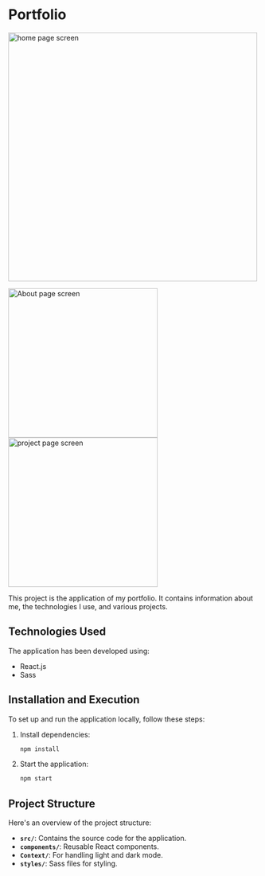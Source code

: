 # Portfolio

<img src="https://media.discordapp.net/attachments/1268608877755236446/1268615900227960912/portfolio1.PNG?ex=66ad1220&is=66abc0a0&hm=f0fb4a817320cda9a190e9570ce9506b75e9a97365fb1d3147f85cc3cb8024be&=&format=webp&quality=lossless&width=1415&height=676" alt="home page screen" style="width:500px; height:auto;">

<img src="https://media.discordapp.net/attachments/1268608877755236446/1268615899376648192/porfolio2.PNG?ex=66ad1220&is=66abc0a0&hm=c6a5190eaea4e24b096ca7065767679d51781543ea6261749abffb3c9db9507d&=&format=webp&quality=lossless&width=1383&height=676" alt="About page screen" style="width:300px; height:auto;"> <img src="https://media.discordapp.net/attachments/1268608877755236446/1268615899791888525/porfolio3.PNG?ex=66ad1220&is=66abc0a0&hm=ad79f1f09373e142591e92ae90416ba9560adc33bc59b42bcf025b50f1fe4313&=&format=webp&quality=lossless&width=1391&height=676" alt="project page screen" style="width:300px; height:auto;">


This project is the application of my portfolio. It contains information about me, the technologies I use, and various projects.

## Technologies Used

The application has been developed using:
- React.js
- Sass

## Installation and Execution

To set up and run the application locally, follow these steps:

1. Install dependencies:
    ```bash
    npm install
    ```
2. Start the application:
    ```bash
    npm start
    ```

## Project Structure

Here's an overview of the project structure:

  - **`src/`**: Contains the source code for the application.
  - **`components/`**: Reusable React components.
  - **`Context/`**: For handling light and dark mode.
  - **`styles/`**: Sass files for styling.
